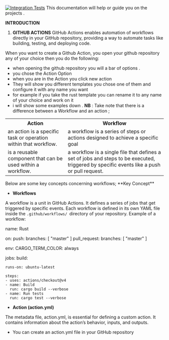 [![Integration Tests](https://github.com/eva672/fibbot/actions/workflows/cli.yml/badge.svg)](https://github.com/eva672/fibbot/actions/workflows/cli.yml)
This documentation will help or guide you on the projects .

**INTRODUCTION**

1. **GITHUB ACTIONS**
GitHub Actions enables automation of workflows directly in your GitHub repository, providing a way to automate tasks like building, testing, and deploying code.

When you want to create a Github Action, you open your github repository any of your choice then you do the following:

- when opening the github repository you will a bar of options .
- you chose the Action Option 
- when you are in the Action you click new action 
- They will show you different templates you chose one of them and configure it with any name you want
- for example if you take the rust template you can rename it to any name of your choice and work on it 
- i will show some examples down .
**NB** : Take note that there is a difference between a Workflow and an action ;

<table>
<tr><th>Action</th><th>Workflow</th></tr>
<tr><td>an action is a specific task or operation within that workflow.</td><td>a workflow is a series of steps or actions designed to achieve a specific goal</td></tr>
<tr><td> is a reusable component that can be used within a workflow.</td><td>a workflow is a single file that defines a set of jobs and steps to be executed, triggered by specific events like a push or pull request. </td></tr>
<table>
Below are some key concepts concerning workflows;
**Key Concept**

- **Workflows**

A workflow is a unit in GitHub Actions. It defines a series of jobs that get triggered by specific events. Each workflow is defined in its own YAML file inside the ``.github/workflows/ ``directory of your repository.
Example of a workflow:

name: Rust

on:
  push:
    branches: [ "master" ]
  pull_request:
    branches: [ "master" ]

env:
  CARGO_TERM_COLOR: always

jobs:
  build:

    runs-on: ubuntu-latest

    steps:
    - uses: actions/checkout@v4
    - name: Build
      run: cargo build --verbose
    - name: Run tests
      run: cargo test --verbose

 - **Action (action.yml)**

The metadata file, action.yml, is essential for defining a custom action. It contains information about the action’s behavior, inputs, and outputs.

- You can create an action.yml file in your GitHub repository
